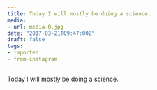 ```yaml
---
title: Today I will mostly be doing a science.
media:
- url: media-0.jpg
date: "2017-03-21T09:47:00Z"
draft: false
tags:
- imported
- from-instagram
---
```

Today I will mostly be doing a science.
